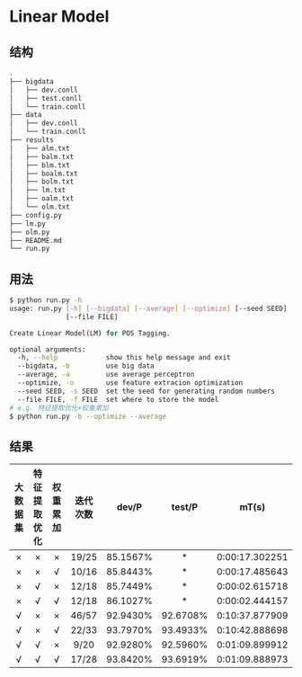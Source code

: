# Linear Model

## 结构

```sh
.
├── bigdata
│   ├── dev.conll
│   ├── test.conll
│   └── train.conll
├── data
│   ├── dev.conll
│   └── train.conll
├── results
│   ├── alm.txt
│   ├── balm.txt
│   ├── blm.txt
│   ├── boalm.txt
│   ├── bolm.txt
│   ├── lm.txt
│   ├── oalm.txt
│   └── olm.txt
├── config.py
├── lm.py
├── olm.py
├── README.md
└── run.py
```

## 用法

```sh
$ python run.py -h
usage: run.py [-h] [--bigdata] [--average] [--optimize] [--seed SEED]
              [--file FILE]

Create Linear Model(LM) for POS Tagging.

optional arguments:
  -h, --help            show this help message and exit
  --bigdata, -b         use big data
  --average, -a         use average perceptron
  --optimize, -o        use feature extracion optimization
  --seed SEED, -s SEED  set the seed for generating random numbers
  --file FILE, -f FILE  set where to store the model
# e.g. 特征提取优化+权重累加
$ python run.py -b --optimize --average
```

## 结果

| 大数据集 | 特征提取优化 | 权重累加 | 迭代次数 |  dev/P   |  test/P  |     mT(s)      |
| :------: | :----------: | :------: | :------: | :------: | :------: | :------------: |
|    ×     |      ×       |    ×     |  19/25   | 85.1567% |    *     | 0:00:17.302251 |
|    ×     |      ×       |    √     |  10/16   | 85.8443% |    *     | 0:00:17.485643 |
|    ×     |      √       |    ×     |  12/18   | 85.7449% |    *     | 0:00:02.615718 |
|    ×     |      √       |    √     |  12/18   | 86.1027% |    *     | 0:00:02.444157 |
|    √     |      ×       |    ×     |  46/57   | 92.9430% | 92.6708% | 0:10:37.877909 |
|    √     |      ×       |    √     |  22/33   | 93.7970% | 93.4933% | 0:10:42.888698 |
|    √     |      √       |    ×     |   9/20   | 92.9280% | 92.5960% | 0:01:09.899912 |
|    √     |      √       |    √     |  17/28   | 93.8420% | 93.6919% | 0:01:09.888973 |